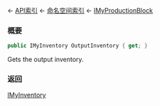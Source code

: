 ← [API索引](Api-Index) ← [命名空间索引](Namespace-Index) ← [IMyProductionBlock](Sandbox.ModAPI.Ingame.IMyProductionBlock)

### 概要

```csharp
public IMyInventory OutputInventory { get; }
```

Gets the output inventory.

### 返回

[IMyInventory](VRage.Game.ModAPI.Ingame.IMyInventory)

